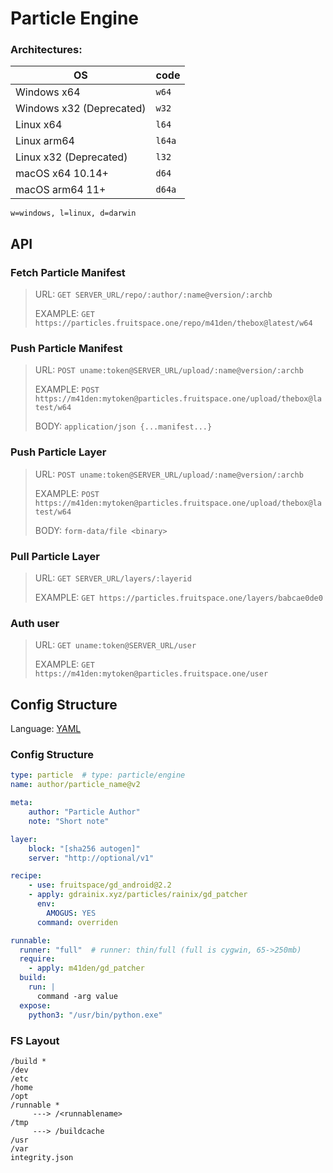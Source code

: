 # Particle Engine

### Architectures:

| OS                       | code   |
|--------------------------|--------|
| Windows x64              | `w64`  |
| Windows x32 (Deprecated) | `w32`  |
| Linux x64                | `l64`  |
| Linux arm64              | `l64a` |
| Linux x32 (Deprecated)   | `l32`  |
| macOS x64 10.14+         | `d64`  |
| macOS arm64 11+          | `d64a` |

`w=windows, l=linux, d=darwin`

## API

### Fetch Particle Manifest
> URL: `GET SERVER_URL/repo/:author/:name@version/:archb`
>
> EXAMPLE: `GET https://particles.fruitspace.one/repo/m41den/thebox@latest/w64`

### Push Particle Manifest
> URL: `POST uname:token@SERVER_URL/upload/:name@version/:archb`
> 
> EXAMPLE: `POST https://m41den:mytoken@particles.fruitspace.one/upload/thebox@latest/w64`
>
> BODY: `application/json {...manifest...}`

### Push Particle Layer
> URL: `POST uname:token@SERVER_URL/upload/:name@version/:archb`
> 
> EXAMPLE: `POST https://m41den:mytoken@particles.fruitspace.one/upload/thebox@latest/w64`
> 
> BODY: `form-data/file <binary>`

### Pull Particle Layer
> URL: `GET SERVER_URL/layers/:layerid`
>
> EXAMPLE: `GET https://particles.fruitspace.one/layers/babcae0de0`

### Auth user
> URL: `GET uname:token@SERVER_URL/user`
> 
> EXAMPLE: `GET https://m41den:mytoken@particles.fruitspace.one/user`


## Config Structure
Language: [YAML](https://gopkg.in/yaml.v3)

### Config Structure
```yaml
type: particle  # type: particle/engine
name: author/particle_name@v2

meta:
    author: "Particle Author"
    note: "Short note"

layer:
    block: "[sha256 autogen]"
    server: "http://optional/v1"

recipe:
    - use: fruitspace/gd_android@2.2
    - apply: gdrainix.xyz/particles/rainix/gd_patcher
      env:
        AMOGUS: YES
      command: overriden

runnable:
  runner: "full"  # runner: thin/full (full is cygwin, 65->250mb)
  require:
    - apply: m41den/gd_patcher
  build:
    run: |
      command -arg value
  expose:
    python3: "/usr/bin/python.exe"
```

### FS Layout
```
/build *
/dev
/etc
/home
/opt
/runnable *
     ---> /<runnablename>   
/tmp
     ---> /buildcache
/usr
/var
integrity.json
```